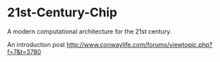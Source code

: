 # 21st-Century-Chip
A modern computational architecture for the 21st century. 

An introduction post
http://www.conwaylife.com/forums/viewtopic.php?f=7&t=3780
